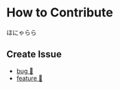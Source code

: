 # How to Contribute

ほにゃらら

## Create Issue

- [bug :bug:](https://github.com/nhosoya/github-playground/issues/new?template=bugs.md)
- [feature :rocket:](https://github.com/nhosoya/github-playground/issues/new?template=features.md)
